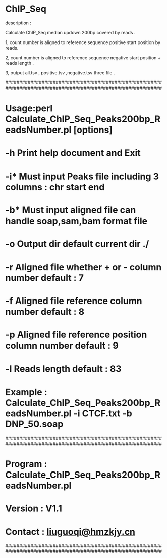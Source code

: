# ChIP_Seq

description :

Calculate ChIP_Seq median updown 200bp covered by reads .

1, count number is aligned to reference sequence positive start position by reads.

2, count number is aligned to reference sequence negative start position + reads length .

3, output all.tsv , positive.tsv ,negative.tsv three file .


################################################################################################################

#         Usage:perl Calculate_ChIP_Seq_Peaks200bp_ReadsNumber.pl [options] 

#         -h            Print help document and Exit 

#         -i*  <str>    Must input Peaks file including 3 columns : chr start end

#         -b*  <str>    Must input aligned file can handle soap,sam,bam format file  

#         -o   <str>    Output dir  default current dir ./

#         -r   <int>    Aligned file whether + or - column number default : 7

#         -f   <int>    Aligned file reference column number default : 8

#         -p   <int>    Aligned file reference position column number default : 9

#         -l   <int>    Reads length default : 83

#     

#         Example : Calculate_ChIP_Seq_Peaks200bp_ReadsNumber.pl -i CTCF.txt -b DNP_50.soap

################################################################################################################

#         Program : Calculate_ChIP_Seq_Peaks200bp_ReadsNumber.pl

#         Version : V1.1

#         Contact : liuguoqi@hmzkjy.cn

################################################################################################################


